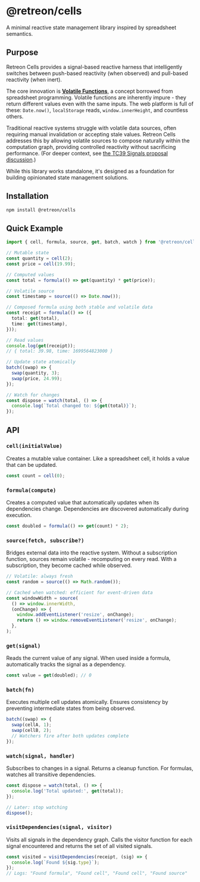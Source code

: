 # @retreon/cells

A minimal reactive state management library inspired by spreadsheet semantics.

## Purpose

Retreon Cells provides a signal-based reactive harness that intelligently switches between push-based reactivity (when observed) and pull-based reactivity (when inert).

The core innovation is **[Volatile Functions](https://learn.microsoft.com/en-us/office/dev/add-ins/excel/custom-functions-volatile)**, a concept borrowed from spreadsheet programming. Volatile functions are inherently impure - they return different values even with the same inputs. The web platform is full of these: `Date.now()`, `localStorage` reads, `window.innerHeight`, and countless others.

Traditional reactive systems struggle with volatile data sources, often requiring manual invalidation or accepting stale values. Retreon Cells addresses this by allowing volatile sources to compose naturally within the computation graph, providing controlled reactivity without sacrificing performance. (For deeper context, see [the TC39 Signals proposal discussion](https://github.com/tc39/proposal-signals/issues/237).)

While this library works standalone, it's designed as a foundation for building opinionated state management solutions.

## Installation

```bash
npm install @retreon/cells
```

## Quick Example

```typescript
import { cell, formula, source, get, batch, watch } from '@retreon/cells';

// Mutable state
const quantity = cell(2);
const price = cell(19.99);

// Computed values
const total = formula(() => get(quantity) * get(price));

// Volatile source
const timestamp = source(() => Date.now());

// Composed formula using both stable and volatile data
const receipt = formula(() => ({
  total: get(total),
  time: get(timestamp),
}));

// Read values
console.log(get(receipt));
// { total: 39.98, time: 1699564823000 }

// Update state atomically
batch((swap) => {
  swap(quantity, 3);
  swap(price, 24.99);
});

// Watch for changes
const dispose = watch(total, () => {
  console.log(`Total changed to: ${get(total)}`);
});
```

## API

### `cell(initialValue)`

Creates a mutable value container. Like a spreadsheet cell, it holds a value that can be updated.

```ts
const count = cell(0);
```

### `formula(compute)`

Creates a computed value that automatically updates when its dependencies change. Dependencies are discovered automatically during execution.

```ts
const doubled = formula(() => get(count) * 2);
```

### `source(fetch, subscribe?)`

Bridges external data into the reactive system. Without a subscription function, sources remain volatile - recomputing on every read. With a subscription, they become cached while observed.

```ts
// Volatile: always fresh
const random = source(() => Math.random());

// Cached when watched: efficient for event-driven data
const windowWidth = source(
  () => window.innerWidth,
  (onChange) => {
    window.addEventListener('resize', onChange);
    return () => window.removeEventListener('resize', onChange);
  },
);
```

### `get(signal)`

Reads the current value of any signal. When used inside a formula, automatically tracks the signal as a dependency.

```ts
const value = get(doubled); // 0
```

### `batch(fn)`

Executes multiple cell updates atomically. Ensures consistency by preventing intermediate states from being observed.

```ts
batch((swap) => {
  swap(cellA, 1);
  swap(cellB, 2);
  // Watchers fire after both updates complete
});
```

### `watch(signal, handler)`

Subscribes to changes in a signal. Returns a cleanup function. For formulas, watches all transitive dependencies.

```ts
const dispose = watch(total, () => {
  console.log('Total updated:', get(total));
});

// Later: stop watching
dispose();
```

### `visitDependencies(signal, visitor)`

Visits all signals in the dependency graph. Calls the visitor function for each signal encountered and returns the set of all visited signals.

```ts
const visited = visitDependencies(receipt, (sig) => {
  console.log(`Found ${sig.type}`);
});
// Logs: "Found formula", "Found cell", "Found cell", "Found source"
```
